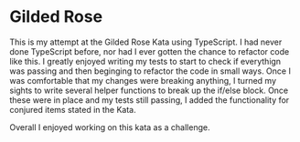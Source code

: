 # Gilded Rose

This is my attempt at the Gilded Rose Kata using TypeScript. I had never done TypeScript before, nor had I ever gotten the chance to refactor code like this. 
I greatly enjoyed writing my tests to start to check if everythign was passing and then beginging to refactor the code in small ways. Once I was comfortable that my changes were 
breaking anything, I turned my sights to write several helper functions to break up the if/else block. Once these were in place and my tests still passing, I added the functionality 
for conjured items stated in the Kata. 

Overall I enjoyed working on this kata as a challenge. 

